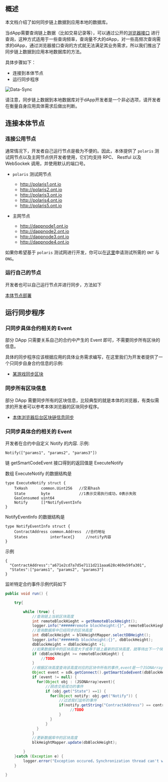 
## 概述

本文档介绍了如何同步链上数据到应用本地的数据库。

当dApp需要查询链上数据（比如交易记录等），可以通过公开的[浏览器接口](https://dev-docs.ont.io/#/docs-cn/explorer/overview) 进行查询，这种方式适用于一些查询频率，查询量不大的dApp，对一些高频次查询需求的dApp，通过浏览器接口查询的方式就无法满足其业务需求，所以我们推出了同步链上数据到应用本地数据库的方法。

具体步骤如下：
- 连接到本体节点
- 运行同步程序

![Data-Sync](https://raw.githubusercontent.com/ontio/documentation/master/dev-website-docs/assets/integration/Sync.png)

请注意，同步链上数据到本地数据库对于dApp开发者是一个非必选项，请开发者在衡量自身应用具体需求后做出判断。

## 连接本体节点

### 连接公用节点
通常情况下，开发者自己运行节点是极为不便的。因此，本体提供了 `polaris` 测试网节点以及主网节点供开发者使用，它们均支持 RPC、 Restful 以及 WebSockek 调用，并使用默认的端口号。

- `polaris` 测试网节点
  - http://polaris1.ont.io
  - http://polaris2.ont.io
  - http://polaris3.ont.io
  - http://polaris4.ont.io
  - http://polaris5.ont.io

- 主网节点
  - http://dappnode1.ont.io
  - http://dappnode2.ont.io
  - http://dappnode3.ont.io
  - http://dappnode4.ont.io

如果你希望基于 `polaris` 测试网进行开发，你可以在[这里](https://developer.ont.io/applyOng)申请测试所需的 `ONT` 与 `ONG`。

### 运行自己的节点

开发者也可以自己运行节点并进行同步，方法如下

[本体节点部署](http://dev-docs.ont.io/#/docs-cn/ontology-cli/09-deploy-node?id=%E9%83%A8%E7%BD%B2%E5%90%8C%E6%AD%A5%E8%8A%82%E7%82%B9)

## 运行同步程序

### 只同步具体合约相关的 Event

部分 DApp 只需要关系自己的合约中产生的 Event 即可，不需要同步所有区块的信息。

具体的同步程序应该根据应用的具体业务需求编写，在这里我们为开发者提供了一个只同步自身合约信息的示例:
- [某游戏同步区块](https://github.com/lucas7788/ontologyplayer/blob/master/src/main/java/com/github/ontio/thread/BlockSyncThread.java)

### 同步所有区块信息

部分 DApp 需要同步所有的区块信息，比较典型的就是本体的浏览器，有类似需求的开发者可以参考本体浏览器的区块同步程序。

- [本体浏览器后台区块链信息同步](https://github.com/ontio/ontology-explorer/tree/master/back-end-projects/OntSynHandler)

### 只同步具体合约相关的 Event

开发者在合约中自定义 Notify 的内容.
示例:
```
Notify(["params1", "params2", "params3"])
```

链 getSmartCodeEvent 接口得到的返回值是 ExecuteNotify

数组 ExecuteNotify 的数据结构是
```
type ExecuteNotify struct {
	TxHash      common.Uint256   //交易hash
	State       byte             //1表示交易执行成功，0表示失败
	GasConsumed uint64
	Notify      []*NotifyEventInfo
}
```
NotifyEventInfo 的数据结构是

```
type NotifyEventInfo struct {
	ContractAddress common.Address  //合约地址
	States          interface{}     //notify内容
}
```

示例
```
{
  "ContractAddress":"a671e2cd7a7d5e7111d211aaa628c469e59fa301",
  "States":["params1", "params2", "params3"]
}
```

监听特定合约事件示例代码如下
```java
public void run() {

    try{

        while (true) {
            //查询链上当前区块高度
            int remoteBlockHieght = getRemoteBlockHeight();
            logger.info("######remote blockheight:{}", remoteBlockHieght);
            //查询数据库中已经同步的区块高度
            int dbBlockHeight = blkHeightMapper.selectDBHeight();
            logger.info("######db blockheight:{}", dbBlockHeight);
            dbBlockHeight = dbBlockHeight +1;
            //如果数据库中的区块高度大于或等于链上最新的区块高度，就等待出下一个块再同步
            if (dbBlockHeight >= remoteBlockHieght) {
                //TODO
            }
            //根据区块高度查询该高度对应的区块中所有的事件,event是一个JSONArray对象, 每个元素的数据类型是ExecuteNotify
            Object event = sdk.getConnect().getSmartCodeEvent(dbBlockHeight);
            if (event != null) {
              for(Object obj : (JSONArray)event){
                  //顾虑交易成功的事件
                  if (obj.get("State") ==1) {
                    for(Object notify: obj.get("Notify")) {
                        //过滤我们监听的事件
                        if(notify.getString("ContractAddress") == contractAddress) {
                             //TODO
                        }
                    }
                  }
              }
            }
            //更新数据库中的区块高度
            blkHeightMapper.update(dbBlockHeight);

        }
    }catch (Exception e) {
        logger.error("Exception occured，Synchronization thread can't work,error ...", e);
    }

}
```
